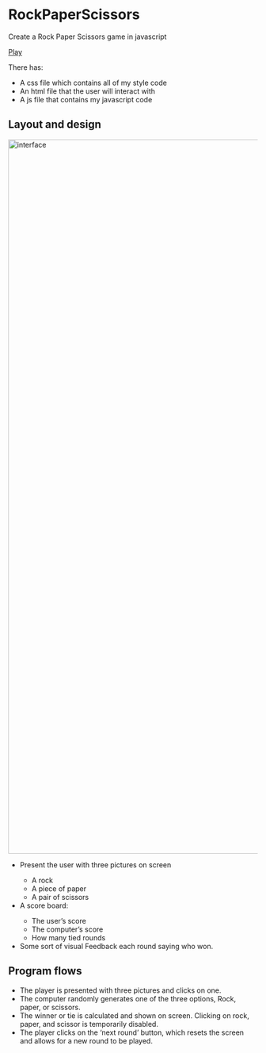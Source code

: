 # RockPaperScissors
<p>Create a Rock Paper Scissors game in javascript</p>
<p><a href="http://lianxiao.dev.fast.sheridanc.on.ca/portfolio/RockPaperScissors/index.html">Play</a></p>
There has:
<ul>
  <li>A css file which contains all of my style code</li>
  <li>An html file that the user will interact with</li>
  <li>A js file that contains my javascript code</li>
</ul>

<h2>Layout and design</h2>
<img width="1440" alt="interface" src="https://user-images.githubusercontent.com/25212857/32581200-dcc24322-c4b6-11e7-8d81-d682b674b5b1.png">
<ul>
  <li>Present the user with three pictures on screen</li>
  <ul>
    <li>A rock</li>
    <li>A piece of paper</li>
    <li>A pair of scissors</li>
  </ul>
  <li>A score board:</li>
  <ul>
    <li>The user’s score</li>
    <li>The computer’s score</li>
    <li>How many tied rounds</li>
  </ul>
  <li>Some sort of visual Feedback each round saying who won.</li>
</ul>

<h2>Program flows</h2>
<ul>
  <li>The player is presented with three pictures and clicks on one.</li>
  <li>The computer randomly generates one of the three options, Rock, paper, or scissors.</li>
  <li>The winner or tie is calculated and shown on screen.  Clicking on rock, paper, and scissor is temporarily disabled.</li>
  <li>The player clicks on the ‘next round’ button, which resets the screen and allows for a new round to be played.</li>
</ul>
